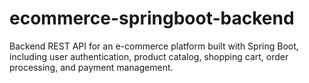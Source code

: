 # ecommerce-springboot-backend
Backend REST API for an e-commerce platform built with Spring Boot, including user authentication, product catalog, shopping cart, order processing, and payment management.
